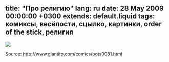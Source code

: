 title: "Про религию"
lang: ru
date: 28 May 2009 00:00:00 +0300
extends: default.liquid
tags: комиксы, весёлости, сцылко, картинки, order of the stick, религия
---
![](http://www.giantitp.com/comics/images/oots0081.gif)

Source: <http://www.giantitp.com/comics/oots0081.html>
